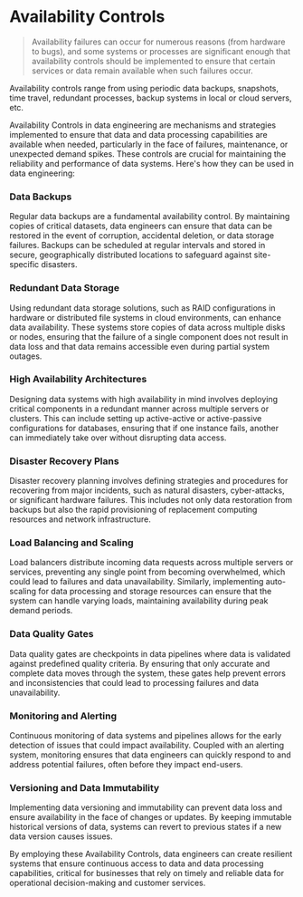# Availability Controls
> Availability failures can occur for numerous reasons (from hardware to bugs), and some systems or processes are significant enough that availability controls should be implemented to ensure that certain services or data remain available when such failures occur.

Availability controls range from using periodic data backups, snapshots, time travel, redundant processes, backup systems in local or cloud servers, etc.

Availability Controls in data engineering are mechanisms and strategies implemented to ensure that data and data processing capabilities are available when needed, particularly in the face of failures, maintenance, or unexpected demand spikes. These controls are crucial for maintaining the reliability and performance of data systems. Here's how they can be used in data engineering:

### Data Backups
Regular data backups are a fundamental availability control. By maintaining copies of critical datasets, data engineers can ensure that data can be restored in the event of corruption, accidental deletion, or data storage failures. Backups can be scheduled at regular intervals and stored in secure, geographically distributed locations to safeguard against site-specific disasters.

### Redundant Data Storage
Using redundant data storage solutions, such as RAID configurations in hardware or distributed file systems in cloud environments, can enhance data availability. These systems store copies of data across multiple disks or nodes, ensuring that the failure of a single component does not result in data loss and that data remains accessible even during partial system outages.

### High Availability Architectures
Designing data systems with high availability in mind involves deploying critical components in a redundant manner across multiple servers or clusters. This can include setting up active-active or active-passive configurations for databases, ensuring that if one instance fails, another can immediately take over without disrupting data access.

### Disaster Recovery Plans
Disaster recovery planning involves defining strategies and procedures for recovering from major incidents, such as natural disasters, cyber-attacks, or significant hardware failures. This includes not only data restoration from backups but also the rapid provisioning of replacement computing resources and network infrastructure.

### Load Balancing and Scaling
Load balancers distribute incoming data requests across multiple servers or services, preventing any single point from becoming overwhelmed, which could lead to failures and data unavailability. Similarly, implementing auto-scaling for data processing and storage resources can ensure that the system can handle varying loads, maintaining availability during peak demand periods.

### Data Quality Gates
Data quality gates are checkpoints in data pipelines where data is validated against predefined quality criteria. By ensuring that only accurate and complete data moves through the system, these gates help prevent errors and inconsistencies that could lead to processing failures and data unavailability.

### Monitoring and Alerting
Continuous monitoring of data systems and pipelines allows for the early detection of issues that could impact availability. Coupled with an alerting system, monitoring ensures that data engineers can quickly respond to and address potential failures, often before they impact end-users.

### Versioning and Data Immutability
Implementing data versioning and immutability can prevent data loss and ensure availability in the face of changes or updates. By keeping immutable historical versions of data, systems can revert to previous states if a new data version causes issues.

By employing these Availability Controls, data engineers can create resilient systems that ensure continuous access to data and data processing capabilities, critical for businesses that rely on timely and reliable data for operational decision-making and customer services.
